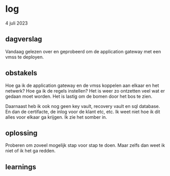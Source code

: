 # log  
4 juli 2023


## dagverslag
Vandaag gelezen over en geprobeerd om de application gateway met een vmss te deployen. 


## obstakels  
Hoe ga ik de application gateway en de vmss koppelen aan elkaar en het netwerk? Hoe ga ik de regels instellen? Het is weer zo ontzetten veel wat er gedaan moet worden. Het is lastig om de bomen door het bos te zien. 

Daarnaast heb ik ook nog geen key vault, recovery vault en sql database. En dan de certifacte, de inlog voor de klant etc, etc. Ik weet niet hoe ik dit alles voor elkaar ga krijgen. Ik zie het somber in. 



## oplossing  
Proberen om zoveel mogelijk stap voor stap te doen. Maar zelfs dan weet ik niet of ik het ga redden. 



## learnings
